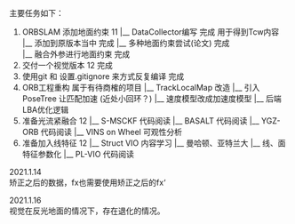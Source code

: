 <!--
 * @Author: Liu Weilong
 * @Date: 2021-01-12 09:35:20
 * @LastEditors: Liu Weilong 
 * @LastEditTime: 2021-01-19 09:52:05
 * @FilePath: /3rd-test-learning/work_record/work_task/week3.md
 * @Description: 
-->



主要任务如下：
1. ORBSLAM 添加地面约束   11
   |__ DataCollector编写     完成  用于得到Tcw内容
   |__ 添加到原版本当中        完成
   |__ 多种地面约束尝试(论文)   完成   
   |__ 融合外参进行地面约束     完成
2. 交付一个视觉版本        12  完成   
3. 使用git 和 设置.gitignore  来方式反复编译 完成         
4. ORB工程重构            属于有待商榷的项目
   |__ TrackLocalMap 改造
       |__ 引入PoseTree 让匹配加速 (近处小回环？)
       |__ 速度模型改成加速度模型
   |__ 后端LBA优化逻辑
5. 准备光流紧融合            12
   |__ S-MSCKF 代码阅读
   |__ BASALT  代码阅读
   |__ YGZ-ORB 代码阅读
   |__ VINS on Wheel 可观性分析
6. 准备加入线特征            12
   |__ Struct VIO 内容学习
       |__ 曼哈顿、亚特兰大
       |__ 线、面特征参数化
       |__ PL-VIO 代码阅读

2021.1.14<br>
矫正之后的数据，fx也需要使用矫正之后的fx‘

2021.1.16<br>
视觉在反光地面的情况下，存在退化的情况。
